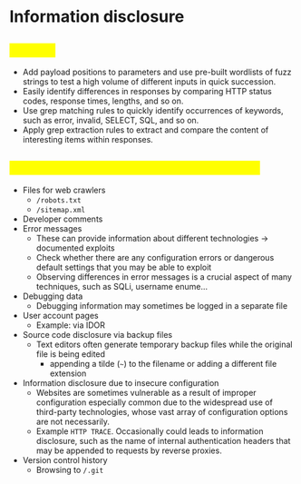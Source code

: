 # Information disclosure

## <mark style="color:yellow;">Fuzzing</mark>

* Add payload positions to parameters and use pre-built wordlists of fuzz strings to test a high volume of different inputs in quick succession.
* Easily identify differences in responses by comparing HTTP status codes, response times, lengths, and so on.
* Use grep matching rules to quickly identify occurrences of keywords, such as error, invalid, SELECT, SQL, and so on.
* Apply grep extraction rules to extract and compare the content of interesting items within responses.

## <mark style="color:yellow;">Common sources of information disclosure</mark>

* Files for web crawlers
  * `/robots.txt`
  * `/sitemap.xml`
* Developer comments
* Error messages
  * These can provide information about different technologies -> documented exploits
  * Check whether there are any configuration errors or dangerous default settings that you may be able to exploit
  * Observing differences in error messages is a crucial aspect of many techniques, such as SQLi, username enume...
* Debugging data
  * Debugging information may sometimes be logged in a separate file
* User account pages
  * Example: via IDOR
* Source code disclosure via backup files
  * Text editors often generate temporary backup files while the original file is being edited
    * appending a tilde (`~`) to the filename or adding a different file extension
* Information disclosure due to insecure configuration
  * Websites are sometimes vulnerable as a result of improper configuration especially common due to the widespread use of third-party technologies, whose vast array of configuration options are not necessarily.
  * Example `HTTP TRACE`. Occasionally could leads to information disclosure, such as the name of internal authentication headers that may be appended to requests by reverse proxies.
* Version control history
  * Browsing to `/.git`
